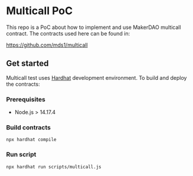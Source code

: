 # Multicall PoC

This repo is a PoC about how to implement and use MakerDAO multicall contract. The contracts used
here can be found in:

https://github.com/mds1/multicall

## Get started

Multicall test uses [Hardhat](https://hardhat.org/) development environment. To build and deploy the contracts:

### Prerequisites

- Node.js > 14.17.4

### Build contracts

```
npx hardhat compile
```

### Run script

```
npx hardhat run scripts/multicall.js
```
